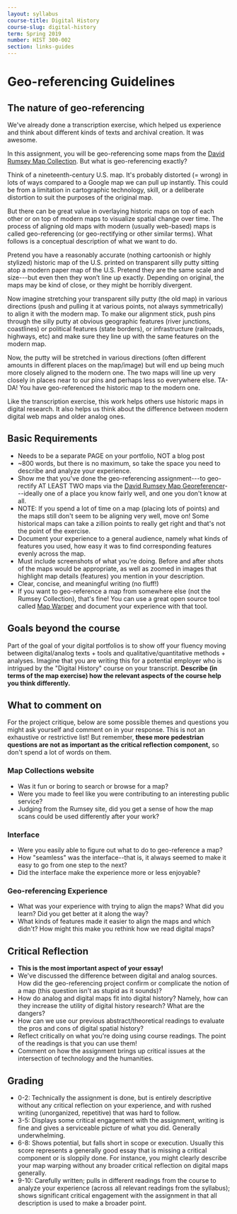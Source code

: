 ```yaml
---
layout: syllabus
course-title: Digital History
course-slug: digital-history
term: Spring 2019
number: HIST 300-002
section: links-guides
---
```



# Geo-referencing Guidelines

## The nature of geo-referencing
We've already done a transcription exercise, which helped us experience and think about different kinds of texts and archival creation. It was awesome.

In this assignment, you will be geo-referencing some maps from the [David Rumsey Map Collection](https://www.davidrumsey.com/home). But what is geo-referencing exactly?

Think of a nineteenth-century U.S. map. It's probably distorted (= wrong) in lots of ways compared to a Google map we can pull up instantly. This could be from a limitation in cartographic technology, skill, or a deliberate distortion to suit the purposes of the original map.

But there can be great value in overlaying historic maps on top of each other or on top of modern maps to visualize spatial change over time. The process of aligning old maps with modern (usually web-based) maps is called geo-referencing (or geo-rectifying or other similar terms). What follows is a conceptual description of what we want to do.

Pretend you have a reasonably accurate (nothing cartoonish or highly stylized) historic map of the U.S. printed on transparent silly putty sitting atop a modern paper map of the U.S. Pretend they are the same scale and size---but even then they won’t line up exactly. Depending on original, the maps may be kind of close, or they might be horribly divergent.

Now imagine stretching your transparent silly putty (the old map) in various directions (push and pulling it at various points, not always symmetrically) to align it with the modern map. To make our alignment stick, push pins through the silly putty at obvious geographic features (river junctions, coastlines) or political features (state borders), or infrastructure (railroads, highways, etc) and make sure they line up with the same features on the modern map.

Now, the putty will be stretched in various directions (often different amounts in different places on the map/image) but will end up being much more closely aligned to the modern one. The two maps will line up very closely in places near to our pins and perhaps less so everywhere else. TA-DA! You have geo-referenced the historic map to the modern one.

Like the transcription exercise, this work helps others use historic maps in digital research. It also helps us think about the difference between modern digital web maps and older analog ones.


## Basic Requirements
- Needs to be a separate PAGE on your portfolio, NOT a blog post
- ~800 words, but there is no maximum, so take the space you need to describe and analyze your experience.
- Show me that you've done the geo-referencing assignment---to geo-rectify AT LEAST TWO maps via the [David Rumsey Map Georeferencer](https://www.davidrumsey.com/view/georeferencer)---ideally one of a place you know fairly well, and one you don't know at all.
- NOTE: If you spend a lot of time on a map (placing lots of points) and the maps still don't seem to be aligning very well, move on! Some historical maps can take a zillion points to really get right and that's not the point of the exercise.
- Document your experience to a general audience, namely what kinds of features you used, how easy it was to find corresponding features evenly across the map.
- Must include screenshots of what you're doing. Before and after shots of the maps would be appropriate, as well as zoomed in images that highlight map details (features) you mention in your description.
- Clear, concise, and meaningful writing (no fluff!)
- If you want to geo-reference a map from somewhere else (not the Rumsey Collection), that's fine! You can use a great open source tool called [Map Warper](https://mapwarper.net) and document your experience with that tool.

## Goals beyond the course
Part of the goal of your digital portfolios is to show off your fluency moving between digital/analog texts + tools and qualitative/quantitative methods + analyses. Imagine that you are writing this for a potential employer who is intrigued by the "Digital History" course on your transcript. **Describe (in terms of the map exercise) how the relevant aspects of the course help you think differently.**


## What to comment on
For the project critique, below are some possible themes and questions you might ask yourself and comment on in your response. This is not an exhaustive or restrictive list! But remember, **these more pedestrian questions are not as important as the critical reflection component,** so don't spend a lot of words on them.

### Map Collections website
- Was it fun or boring to search or browse for a map?
- Were you made to feel like you were contributing to an interesting public service?
- Judging from the Rumsey site, did you get a sense of how the map scans could be used differently after your work?

### Interface
- Were you easily able to figure out what to do to geo-reference a map?
- How "seamless" was the interface--that is, it always seemed to make it easy to go from one step to the next?
- Did the interface make the experience more or less enjoyable?

### Geo-referencing Experience
- What was your experience with trying to align the maps? What did you learn? Did you get better at it along the way?
- What kinds of features made it easier to align the maps and which didn't? How might this make you rethink how we read digital maps?


## Critical Reflection
- **This is the most important aspect of your essay!**
- We've discussed the difference between digital and analog sources. How did the geo-referencing project confirm or complicate the notion of a map (this question isn't as stupid as it sounds)?
- How do analog and digital maps fit into digital history? Namely, how can they increase the utility of digital history research? What are the dangers?
- How can we use our previous abstract/theoretical readings to evaluate the pros and cons of digital spatial history?
- Reflect critically on what you're doing using course readings. The point of the readings is that you can use them!
- Comment on how the assignment brings up critical issues at the intersection of technology and the humanities.


## Grading
- 0-2: Technically the assignment is done, but is entirely descriptive without any critical reflection on your experience, and with rushed writing (unorganized, repetitive) that was hard to follow.
- 3-5: Displays some critical engagement with the assignment, writing is fine and gives a serviceable picture of what you did. Generally underwhelming.
- 6-8: Shows potential, but falls short in scope or execution. Usually this score represents a generally good essay that is missing a critical component or is sloppily done. For instance, you might clearly describe your map warping without any broader critical reflection on digital maps generally.
- 9-10: Carefully written; pulls in different readings from the course to analyze your experience (across all relevant readings from the syllabus); shows significant critical engagement with the assignment in that all description is used to make a broader point.

